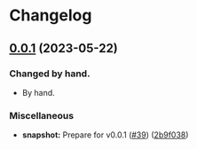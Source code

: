 # Changelog

## [0.0.1](https://github.com/steve-todorov/s3fs-nio-release/compare/v0.0.1-SNAPSHOT...v0.0.1) (2023-05-22)


### Changed by hand.

* By hand.

### Miscellaneous

* **snapshot:** Prepare for v0.0.1 ([#39](https://github.com/steve-todorov/s3fs-nio-release/issues/39)) ([2b9f038](https://github.com/steve-todorov/s3fs-nio-release/commit/2b9f0380781f42456adcd4fdb7a8d7d33e17198f))
